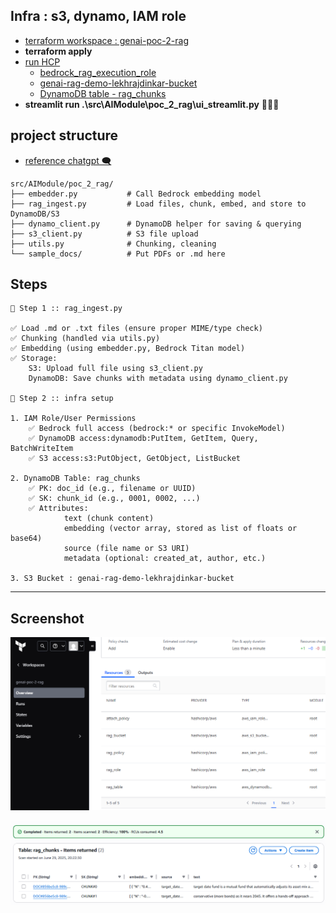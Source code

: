 ## Infra : s3, dynamo, IAM role
- [terraform workspace : genai-poc-2-rag](https://app.terraform.io/app/lekhrajdinkar-org/workspaces/genai-poc-2-rag)
- **terraform apply**
- [run HCP](https://app.terraform.io/app/lekhrajdinkar-org/genai-poc-2-rag/runs/run-TyiNbuDn4Veg3hrj)
    - [bedrock_rag_execution_role](https://us-east-1.console.aws.amazon.com/iam/home?region=us-east-1#/roles/details/bedrock_rag_execution_role?section=permissions) 
    - [genai-rag-demo-lekhrajdinkar-bucket](https://us-east-1.console.aws.amazon.com/s3/buckets/genai-rag-demo-lekhrajdinkar-bucket?region=us-east-1&bucketType=general)
    - [DynamoDB table - rag_chunks](https://us-east-1.console.aws.amazon.com/dynamodbv2/home?region=us-east-1#table?name=rag_chunks)
- **streamlit run .\src\AIModule\poc_2_rag\ui_streamlit.py** 🏃🏻‍♂️

## project structure
-  [reference chatgpt 🗨️](https://chatgpt.com/c/6861ffef-7224-800d-a81b-1fe26b66e9b4)
```
src/AIModule/poc_2_rag/
├── embedder.py           # Call Bedrock embedding model
├── rag_ingest.py         # Load files, chunk, embed, and store to DynamoDB/S3
├── dynamo_client.py      # DynamoDB helper for saving & querying
├── s3_client.py          # S3 file upload
├── utils.py              # Chunking, cleaning
└── sample_docs/          # Put PDFs or .md here
```

## Steps
```
🔸 Step 1 :: rag_ingest.py

✅ Load .md or .txt files (ensure proper MIME/type check)
✅ Chunking (handled via utils.py)
✅ Embedding (using embedder.py, Bedrock Titan model)
✅ Storage:
    S3: Upload full file using s3_client.py
    DynamoDB: Save chunks with metadata using dynamo_client.py

🔸 Step 2 :: infra setup  

1. IAM Role/User Permissions
    ✅ Bedrock full access (bedrock:* or specific InvokeModel)
    ✅ DynamoDB access:dynamodb:PutItem, GetItem, Query, BatchWriteItem
    ✅ S3 access:s3:PutObject, GetObject, ListBucket

2. DynamoDB Table: rag_chunks
    ✅ PK: doc_id (e.g., filename or UUID)
    ✅ SK: chunk_id (e.g., 0001, 0002, ...)
    ✅ Attributes:
            text (chunk content)
            embedding (vector array, stored as list of floats or base64)
            source (file name or S3 URI)
            metadata (optional: created_at, author, etc.)
            
3. S3 Bucket : genai-rag-demo-lekhrajdinkar-bucket
```

---
## Screenshot

![img.png](../../99_img/genai/02/poc2/img.png)

![img_1.png](../../99_img/genai/02/poc2/img_1.png)

